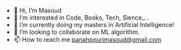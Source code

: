 - 👋 Hi, I’m Masoud
- 👀 I’m interested in Code, Books, Tech, Sience,...
- 🌱 I’m currently doing my masters in Artificial Intelligence!
- 💞️ I’m looking to collaborate on ML algorithm.
- 📫 How to reach me panahpourimasoud@gmail.com


<!---
lvlasuod/lvlasuod is a ✨ special ✨ repository because its `README.md` (this file) appears on your GitHub profile.
You can click the Preview link to take a look at your changes.
--->
